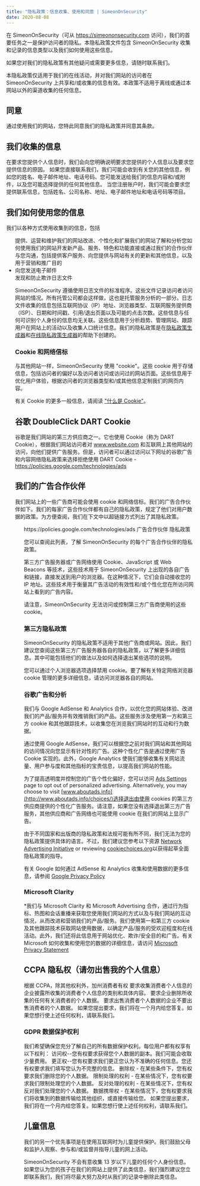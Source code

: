 ```yaml
---
title: "隐私政策：信息收集、使用和同意 | SimeonOnSecurity"
date: 2020-08-08
---
```


在 SimeonOnSecurity（可从 https://simeononsecurity.com 访问），我们的首要任务之一是保护访问者的隐私。本隐私政策文件包含 SimeonOnSecurity 收集和记录的信息类型以及我们如何使用这些信息。

如果您对我们的隐私政策有其他疑问或需要更多信息，请随时联系我们。

本隐私政策仅适用于我们的在线活动，并对我们网站的访问者在 SimeonOnSecurity 上共享和/或收集的信息有效。本政策不适用于离线或通过本网站以外的渠道收集的任何信息。

## 同意

通过使用我们的网站，您特此同意我们的隐私政策并同意其条款。

## 我们收集的信息

在要求您提供个人信息时，我们会向您明确说明要求您提供的个人信息以及要求您提供信息的原因。
如果您直接联系我们，我们可能会收到有关您的其他信息，例如您的姓名、电子邮件地址、电话号码、您可能发送给我们的信息内容和/或附件，以及您可能选择提供的任何其他信息。
当您注册账户时，我们可能会要求您提供联系信息，包括姓名、公司名称、地址、电子邮件地址和电话号码等项目。

## 我们如何使用您的信息

我们以各种方式使用收集到的信息，包括

<ul
<li>提供、运营和维护我们的网站</li
<li>改进、个性化和扩展我们的网站</li
<li>了解和分析您如何使用我们的网站</li
<li>开发新产品、服务、特色和功能</li
<li>直接或通过我们的合作伙伴与您沟通，包括提供客户服务、向您提供与网站有关的更新和其他信息，以及用于营销和推广目的</li> <li
<li>向您发送电子邮件</li
<li>发现和防止欺诈</li
</ul

## 日志文件

SimeonOnSecurity 遵循使用日志文件的标准程序。这些文件记录访问者访问网站的情况。所有托管公司都会这样做，这也是托管服务分析的一部分。日志文件收集的信息包括互联网协议（IP）地址、浏览器类型、互联网服务提供商（ISP）、日期和时间戳、引用/退出页面以及可能的点击次数。这些信息与任何可识别个人身份的信息均无关联。这些信息用于分析趋势、管理网站、跟踪用户在网站上的活动以及收集人口统计信息。我们的隐私政策是在<a href="https://www.privacypolicygenerator.info">隐私政策生成器</a>和<a href="https://www.privacypolicyonline.com/privacy-policy-generator/">在线隐私政策生成器</a>的帮助下创建的。

### Cookie 和网络信标

与其他网站一样，SimeonOnSecurity 使用 "cookie"。这些 cookie 用于存储信息，包括访问者的偏好以及访问者访问或访问过的网站页面。这些信息用于优化用户体验，根据访问者的浏览器类型和/或其他信息定制我们的网页内容。

有关 Cookie 的更多一般信息，请阅读 <a href="https://www.cookieconsent.com/what-are-cookies/">"什么是 Cookie"</a>。

## 谷歌 DoubleClick DART Cookie

谷歌是我们网站的第三方供应商之一。它也使用 Cookie（称为 DART Cookie），根据我们网站访问者对 www.website.com 和互联网上其他网站的访问，向他们提供广告服务。但是，访问者可以通过访问以下网址的谷歌广告和内容网络隐私政策来选择拒绝使用 DART Cookie - <a href="https://policies.google.com/technologies/ads">https://policies.google.com/technologies/ads</a>

## 我们的广告合作伙伴

我们网站上的一些广告商可能会使用 cookie 和网络信标。我们的广告合作伙伴如下。我们的每家广告合作伙伴都有自己的隐私政策，规定了他们对用户数据的政策。为方便查阅，我们在下文中以超链接方式列出了其隐私政策。

<ul
    <li
        谷歌
        <a href="https://policies.google.com/technologies/ads">https://policies.google.com/technologies/ads</a>
    </li
</ul

## 广告合作伙伴 隐私政策

您可以查阅此列表，了解 SimeonOnSecurity 的每个广告合作伙伴的隐私政策。

第三方广告服务器或广告网络使用 Cookie、JavaScript 或 Web Beacons 等技术，这些技术用于 SimeonOnSecurity 上出现的各自广告和链接，直接发送到用户的浏览器。在这种情况下，它们会自动接收您的 IP 地址。这些技术用于衡量其广告活动的有效性和/或个性化您在所访问网站上看到的广告内容。

请注意，SimeonOnSecurity 无法访问或控制第三方广告商使用的这些 cookie。

### 第三方隐私政策

SimeonOnSecurity 的隐私政策不适用于其他广告商或网站。因此，我们建议您查阅这些第三方广告服务器各自的隐私政策，以了解更多详细信息。其中可能包括他们的做法以及如何选择退出某些选项的说明。

您可以通过个人浏览器选项选择禁用 cookie。要了解有关特定网络浏览器 cookie 管理的更多详细信息，请访问浏览器各自的网站。

### 谷歌广告和分析

我们与 Google AdSense 和 Analytics 合作，以优化您的网站体验、改进我们的产品/服务并有效推销我们的产品。这些服务涉及使用第一方和第三方 cookie 和其他跟踪技术，以收集您在浏览我们网站时的互动和行为数据。

通过使用 Google AdSense，我们可以根据您之前对我们网站和其他网站的访问情况向您显示有针对性的广告。这种个性化广告是通过使用广告 Cookie 实现的。此外，Google Analytics 使我们能够收集有关网站流量、用户参与度和其他指标的宝贵信息，以提高我们网站的性能。

为了提高透明度并控制您的广告个性化偏好，您可以访问 [Ads Settings](https://www.google.com/settings/ads) page to opt out of personalized advertising. Alternatively, you may choose to visit [www.aboutads.info](http://www.aboutads.info/choices/)选择退出由使用 cookies 的第三方供应商提供的个性化广告服务。请注意，如果您没有选择退出第三方广告服务，其他供应商和广告网络也可能使用 cookie 在我们的网站上显示广告。

由于不同国家和出版商的隐私政策和法规可能有所不同，我们无法为您的隐私政策提供具体的语言。不过，我们建议您参考以下资源 [Network Advertising Initiative](http://www.networkadvertising.org/) or reviewing [cookiechoices.org](http://cookiechoices.org/)以获得起草全面隐私政策的指导。

有关 Google 如何通过 AdSense 和 Analytics 收集和使用数据的更多信息，请参阅 [Google Privacy Policy](https://policies.google.com/privacy)

### Microsoft Clarity

*我们与 Microsoft Clarity 和 Microsoft Advertising 合作，通过行为指标、热图和会话重播来获取您使用我们网站的方式以及与我们网站的互动情况，从而改进和营销我们的产品/服务。我们使用第一和第三方 cookie 及其他跟踪技术获取网站使用数据，以确定产品/服务的受欢迎程度和在线活动。此外，我们还将此信息用于网站优化、欺诈/安全目的和广告。有关 Microsoft 如何收集和使用您的数据的详细信息，请访问 [Microsoft Privacy Statement](https://privacy.microsoft.com/privacystatement)

## CCPA 隐私权（请勿出售我的个人信息）

根据 CCPA，除其他权利外，加州消费者有权
要求收集消费者个人信息的企业披露所收集的消费者个人信息的类别和具体内容。
要求企业删除所收集的任何有关消费者的个人数据。
要求出售消费者个人数据的企业不要出售消费者的个人数据。
如果您提出要求，我们将在一个月内给您答复。如果您想行使上述任何权利，请联系我们。

### GDPR 数据保护权利

我们希望确保您充分了解自己的所有数据保护权利。每位用户都有权享有以下权利：
访问权--您有权要求获得您个人数据的副本。我们可能会收取少量费用。
更正权--您有权要求我们更正您认为不准确的任何信息。您还有权要求我们填写您认为不完整的信息。
删除权 - 在某些条件下，您有权要求我们删除您的个人数据。
限制处理的权利 - 在某些情况下，您有权要求我们限制处理您的个人数据。
反对处理的权利 - 在某些情况下，您有权反对我们处理您的个人数据。
数据携带权 - 在某些情况下，您有权要求我们将收集到的数据传输给其他组织，或直接传输给您。
如果您提出要求，我们将在一个月内给您答复。如果您想行使上述任何权利，请联系我们。

## 儿童信息

我们的另一个优先事项是在使用互联网时为儿童提供保护。我们鼓励父母和监护人观察、参与和/或监督并指导儿童的网上活动。

SimeonOnSecurity 不会有意收集 13 岁以下儿童的任何个人身份信息。 如果您认为您的孩子在我们的网站上提供了此类信息，我们强烈建议您立即联系我们，我们将尽最大努力及时从我们的记录中删除此类信息。